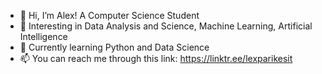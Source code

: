 - 👋 Hi, I’m Alex! A Computer Science Student
- 👀 Interesting in Data Analysis and Science, Machine Learning, Artificial Intelligence 
- 🌱 Currently learning Python and Data Science
-  📫 You can reach me through this link: https://linktr.ee/lexparikesit

<!---
codengineer15/codengineer15 is a ✨ special ✨ repository because its `README.md` (this file) appears on your GitHub profile.
You can click the Preview link to take a look at your changes.
--->
